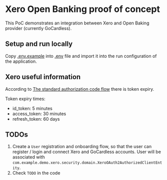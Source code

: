 # Xero Open Banking proof of concept

This PoC demonstrates an integration between Xero and Open Baking provider (currently GoCardless).

## Setup and run locally

Copy [.env.example](.env.example) into [.env](.env) file and import it into the run configuration of the application.

## Xero useful information

According to [The standard authorization code flow](https://developer.xero.com/documentation/guides/oauth2/auth-flow) there is token expiry.

Token expiry times:
- id_token: 5 minutes
- access_token: 30 minutes
- refresh_token: 60 days

## TODOs

1. Create a `User` registration and onboarding flow, so that the user can register / login and connect Xero and GoCardless accounts.
   User will be associated with `com.example.demo.xero.security.domain.XeroOAuth2AuthorizedClientEntity`.
2. Check `TODO` in the code
